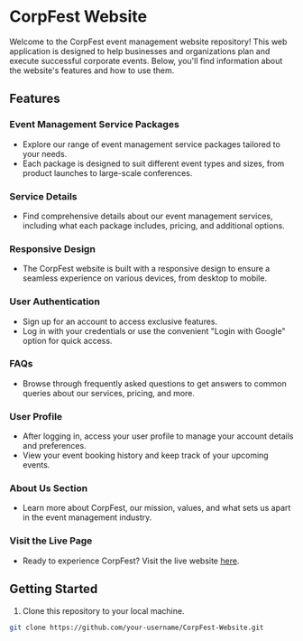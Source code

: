 # CorpFest Website

Welcome to the CorpFest event management website repository! This web application is designed to help businesses and organizations plan and execute successful corporate events. Below, you'll find information about the website's features and how to use them.

## Features

### Event Management Service Packages

- Explore our range of event management service packages tailored to your needs.
- Each package is designed to suit different event types and sizes, from product launches to large-scale conferences.

### Service Details

- Find comprehensive details about our event management services, including what each package includes, pricing, and additional options.

### Responsive Design

- The CorpFest website is built with a responsive design to ensure a seamless experience on various devices, from desktop to mobile.

### User Authentication

- Sign up for an account to access exclusive features.
- Log in with your credentials or use the convenient "Login with Google" option for quick access.

### FAQs

- Browse through frequently asked questions to get answers to common queries about our services, pricing, and more.

### User Profile

- After logging in, access your user profile to manage your account details and preferences.
- View your event booking history and keep track of your upcoming events.

### About Us Section

- Learn more about CorpFest, our mission, values, and what sets us apart in the event management industry.

### Visit the Live Page

- Ready to experience CorpFest? Visit the live website [here](#insert-live-link).

## Getting Started

1. Clone this repository to your local machine.

```bash
git clone https://github.com/your-username/CorpFest-Website.git
```

